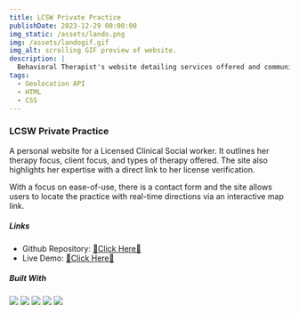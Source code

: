 ```yaml
---
title: LCSW Private Practice
publishDate: 2023-12-29 00:00:00
img_static: /assets/lando.png
img: /assets/landogif.gif
img_alt: scrolling GIF preview of website.
description: |
  Behavioral Therapist's website detailing services offered and communities served.
tags:
  - Geolocation API
  - HTML
  - CSS
---
```


### LCSW Private Practice

A personal website for a Licensed Clinical Social worker. It outlines her therapy focus, client focus, and types of therapy offered. The site also highlights her expertise with a direct link to her license verification.

With a focus on ease-of-use, there is a contact form and the site allows users to locate the practice with real-time directions via an interactive map link.

##### Links

- Github Repository: [💜Click Here💜](https://github.com/codewithjazzy/client_Lando)
- Live Demo: [💜Click Here💜](https://michelelando.com/)

##### Built With

![](https://img.shields.io/badge/HTML5-E34F26?style=for-the-badge&logo=html5&logoColor=white)
![](https://img.shields.io/badge/CSS3-1572B6?style=for-the-badge&logo=css3&logoColor=white)
![](https://img.shields.io/badge/JavaScript-323330?style=for-the-badge&logo=javascript&logoColor=F7DF1E)
![](https://img.shields.io/badge/Google_Cloud-4285F4?style=for-the-badge&logo=google-cloud&logoColor=white)
![](https://img.shields.io/badge/Netlify-00C7B7?style=for-the-badge&logo=netlify&logoColor=white)
